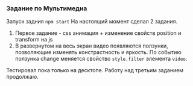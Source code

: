 ### Задание по Мультимедиа
 Запуск задния `npm start`
 На настоящий момент сделал 2 задания.
 1. Первое задание - css анимация + изменение свойств position и transform на js
 2. В развернутом на весь экран видео появляются ползунки, позволяющие изменять констрастность и яркость. 
 По событию ползунка change меняется свойство `style.filter` элемента `video`.
 
 Тестировал пока только на десктопе.
 Работу над третьим заданием продолжаю.
